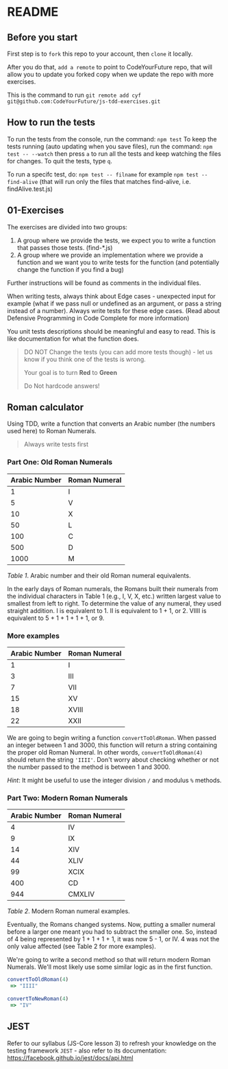 # README

## Before you start

First step is to `fork` this repo to your account, then `clone` it locally.

After you do that, `add a remote` to point to CodeYourFuture repo, that will allow you to update you forked copy when we update the repo with more exercises.

This is the command to run
`git remote add cyf git@github.com:CodeYourFuture/js-tdd-exercises.git`

## How to run the tests
To run the tests from the console, run the command: `npm test` 
To keep the tests running (auto updating when you save files), run the command: `npm test -- --watch` then press `a` to run all the tests and keep watching the files for changes. To quit the tests, type `q`.

To run a specifc test, do: `npm test -- filname` for example `npm test -- find-alive` (that will run only the files that matches find-alive, i.e. findAlive.test.js)

## 01-Exercises

The exercises are divided into two groups:

1. A group where we provide the tests, we expect you to write a function that passes those tests. (find-*.js)
2. A group where we provide an implementation where we provide a function and we want you to write tests for the function (and potentially change the function if you find a bug)

Further instructions will be found as comments in the individual files.


When writing tests, always think about Edge cases - unexpected input for example (what if we pass null or undefined as an argument, or pass a string instead of a number). Always write tests for these edge cases. (Read about Defensive Programming in Code Complete for more information)

You unit tests descriptions should be meaningful and easy to read. This is like documentation for what the function does.

>DO NOT Change the tests (you can add more tests though) - let us know if you think one of the tests is wrong.
> 
> Your goal is to turn **Red** to **Green**
>
> Do Not hardcode answers!


## Roman calculator

Using TDD, write a function that converts an Arabic number (the numbers used here) to Roman Numerals.

> Always write tests first

### Part One: Old Roman Numerals

| Arabic Number  | Roman Numeral |
| -------------- | ------------- |
| 1              | I             |
| 5              | V             |
| 10             | X             |
| 50             | L             |
| 100            | C             |
| 500            | D             |
| 1000           | M             |

*Table 1*. Arabic number and their old Roman numeral equivalents.

In the early days of Roman numerals, the Romans built their numerals from the individual characters in Table 1 (e.g., I, V, X, etc.) written largest value to smallest from left to right.  To determine the value of any numeral, they used straight addition.  I is equivalent to 1.  II is equivalent to 1 + 1, or 2.  VIIII is equivalent to 5 + 1 + 1 + 1 + 1, or 9.

### More examples

| Arabic Number  | Roman Numeral |
| -------------- | ------------- |
| 1              | I             |
| 3              | III           |
| 7              | VII           |
| 15             | XV            |
| 18             | XVIII         |
| 22             | XXII          |

We are going to begin writing a function `convertToOldRoman`.  When passed an integer between 1 and 3000, this function will return a string containing the proper old Roman Numeral.  In other words, `convertToOldRoman(4)` should return the string `'IIII'`.  Don't worry about checking whether or not the number passed to the method is between 1 and 3000.

*Hint*: It might be useful to use the integer division `/` and modulus `%` methods.

### Part Two: Modern Roman Numerals

| Arabic Number | Roman Numeral |
| ------------- | ------------- |
| 4             | IV            |
| 9             | IX            |
| 14            | XIV           |
| 44            | XLIV          |
| 99            | XCIX          |
| 400           | CD            |
| 944           | CMXLIV        |

*Table 2*.  Modern Roman numeral examples.

Eventually, the Romans changed systems.  Now, putting a smaller numeral before a larger one meant you had to subtract the smaller one.  So, instead of 4 being represented by 1 + 1 + 1 + 1, it was now 5 - 1, or IV.  4 was not the only value affected (see Table 2 for more examples).

We're going to write a second method so that will return modern Roman Numerals. We'll most likely use some similar logic as in the first function.

```javascript
convertToOldRoman(4)
 => "IIII"
 
convertToNewRoman(4)
 => "IV"
```


## JEST
Refer to our syllabus (JS-Core lesson 3) to refresh your knowledge on the testing framework `JEST` - also refer to its documentation: https://facebook.github.io/jest/docs/api.html


